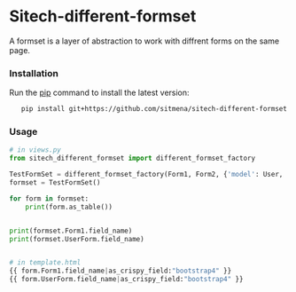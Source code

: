 #  Sitech-different-formset
A formset is a layer of abstraction to work with diffrent forms on the same page.

### Installation

Run the [pip](https://pip.pypa.io/en/stable/) command to install the latest version:

```bash
   pip install git+https://github.com/sitmena/sitech-different-formset.git@v1.0
```

### Usage

```python
# in views.py
from sitech_different_formset import different_formset_factory

TestFormSet = different_formset_factory(Form1, Form2, {'model': User, 'fields': ['field1_name', 'field2_name']})
formset = TestFormSet()

for form in formset:
	print(form.as_table())


print(formset.Form1.field_name)	
print(formset.UserForm.field_name)


# in template.html
{{ form.Form1.field_name|as_crispy_field:"bootstrap4" }}		
{{ form.UserForm.field_name|as_crispy_field:"bootstrap4" }}
```



    

